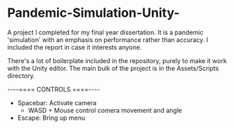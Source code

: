 # Pandemic-Simulation-Unity-
A project I completed for my final year dissertation. It is a pandemic 'simulation' with an emphasis on performance rather than accuracy. I included the report in case it interests anyone.

There's a lot of boilerplate included in the repository, purely to make it work with the Unity editor. The main bulk of the project is in the Assets/Scripts directory.

----==== CONTROLS ====----

- Spacebar: Activate camera
  - WASD + Mouse control comera movement and angle 
- Escape: Bring up menu
